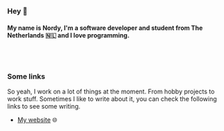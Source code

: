 ### Hey 👋
#### My name is Nordy, I'm a software developer and student from The Netherlands 🇳🇱 and I love programming.
<br></br>
### Some links
So yeah, I work on a lot of things at the moment. From hobby projects to work stuff. Sometimes I like to write about it, you can check the following links to see some writing.

- <a href="https://nordyvlasman.nl">My website</a> 🌐
